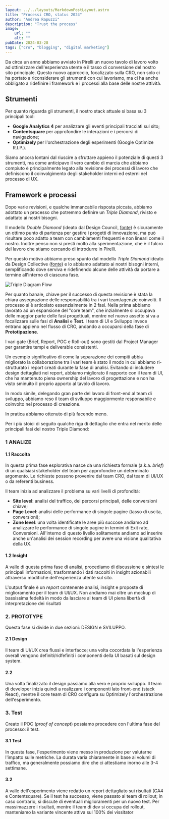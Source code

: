 ```yaml
--- 
layout: ../../layouts/MarkdownPostLayout.astro
title: "Processi CRO, status 2024"
author: "Andrea Rapuzzi"
description: "Trust the process"
image: 
    url: ""
    alt: ""
pubDate: 2024-03-28
tags: ["cro", "blogging", "digital marketing"]
---
```


Da circa un anno abbiamo avviato in Pirelli un nuovo tavolo di lavoro volto ad ottimizzare dell'esperienza utente e il tasso di conversione del nostro sito principale.
Questo nuovo approccio, focalizzato sulla CRO, non solo ci ha portato a riconsiderare gli strumenti con cui lavoriamo, ma ci ha anche obbligato a ridefinire i framework e i processi alla base delle nostre attività.

## Strumenti

Per quanto riguarda gli strumenti, il nostro stack attuale si basa su 3 principali tool:

- **Google Analytics 4** per analizzare gli eventi principali tracciati sul sito;
- **Contentsquare** per approfondire le interazioni e i percorsi di navigazione;
- **Optimizely** per l'orchestrazione degli esperimenti (Google Optimize R.I.P.).

Siamo ancora lontani dal riuscire a sfruttare appieno il potenziale di questi 3 strumenti, ma come anticipavo il vero cambio di marcia che abbiamo compiuto è principalmente  legato alla revisione dei processi di lavoro che definiscono il coinvolgimento degli stakeholder interni ed esterni nel processo di UX.

## Framework e processi

Dopo varie revisioni, e qualche immancabile risposta piccata, abbiamo adottato un processo che potremmo definire un *Triple Diamond*, rivisto e adattato ai nostri bisogni.


Il modello *Double Diamond* (ideato dal Design Council, [fonte](https://www.designcouncil.org.uk/our-resources/the-double-diamond/)) è sicuramente un ottimo punto di partenza  per gestire i progetti di innovazione, ma può risultare poco adatto a team con cambiamenti frequenti e non lineari come il nostro. Inoltre penso non si presti molto alla sperimentazione, che è il fulcro del  lavoro che stiamo cercando di introdurre in Pirelli.

Per questo motivo abbiamo preso spunto dal modello *Triple Diamond* ideato da Design Collective ([fonte](https://uxdesign.cc/why-the-double-diamond-isnt-enough-adaa48a8aec1)) e lo abbiamo adattato ai nostri bisogni interni, semplificando dove serviva e ridefinendo alcune delle attività da portare a termine all'interno di ciascuna fase. 

![Triple Diagram Flow](/images/blogpost/Triple_Diamond.png)

Per quanto banale, chiave per il successo di questa revisione è stata la chiara assegnazione delle responsabilità tra i vari team/agenzie coinvolti. Il processo si è articolato essenzialmente in 2 fasi. 
Nella prima abbiamo lavorato ad un espansione del "core team", che inzialmente si occupava delle maggior parte delle fasi progettuali, mentre nel nuovo assetto si va a focalizzare sulle fasi di **Analisi** e **Test**. I team di UI e Sviluppo invece entrano appieno nel flusso di CRO, andando a occuparsi della fase di **Prototipazione**.

I vari gate (Brief, Report, POC e Roll-out) sono gestiti dal Project Manager per garantire tempi e deliverable consistenti.

Un esempio significativo di come la separazione dei compiti abbia migliorato la collaborazione tra i vari team è stato il modo in cui abbiamo ri-strutturato i report creati durante la fase di analisi. Evitando di includere design dettagliati nei report, abbiamo migliorato il rapporto con il team di UI, che ha mantenuto piena ownership del lavoro di progettazione e non ha visto sminuito il proprio apporto al tavolo di lavoro. 

In modo simile, delegando gran parte del lavoro di front-end al team di sviluppo, abbiamo reso il team di sviluppo maggiormente responsabile e coinvolto nel processo di creazione.

In pratica abbiamo ottenuto di più facendo meno.

Per i più stoici di seguito qualche riga di dettaglio che entra nel merito delle principali fasi del nostro Triple Diamond: 

### 1 ANALIZE

#### 1.1 Raccolta 

In questa prima fase esplorativa nasce da una richiesta formale (a.k.a. *brief*) di un qualsiasi stakeholder del team per approfondire un determinato argomento. Le richieste possono provenire dal team CRO, dal team di UI/UX o da referenti business. 

Il team inizia ad analizzare il problema su vari livelli di profondità:

- **Site level**: analisi del traffico, dei percorsi principali, delle conversioni chiave;
- **Page Level**: analisi delle performance di singole pagine (tasso di uscita, conversioni);
- **Zone level**: una volta identificate le aree più succose andiamo ad analizzare le performance di singole pagine in termini di Exit rate, Conversioni. All'interno di questo livello solitamente andiamo ad inserire anche un'analisi dei session recording per avere una visione qualitativa della UX.


#### 1.2 Insight

A valle di questa prima fase di analisi, procediamo di discussione e sintesi le principali informazioni, trasformando i dati raccolti in insight azionabili attraverso modifiche dell'esperienza utente sul sito.

L'output finale è un *report* contenente analisi, insight e proposte di miglioramento per il team di UI/UX. Non andiamo mai oltre un mockup di bassissima fedeltà in modo da lasciare al team di UI piena libertà di interpretazione dei risultati

###  2. PROTOTYPE

Questa fase si divide in due sezioni: DESIGN e SVILUPPO. 

#### 2.1 Design
Il team di UI/UX crea flussi e interfacce; una volta cocordata la l'esperienza overall vengono definiti/ridfefiniti i componenti della UI basati sul design system.


#### 2.2
Una volta finalizzato il design passiamo alla vero e proprio sviluppo. Il team di developer inizia quindi a realizzare i componenti lato front-end (stack React), mentre il core team di CRO configura su Optimizely l'orchestrazione dell'esperimento.

### 3. Test

Creato il POC (*proof of concept*) possiamo procedere con l'ultima fase del processo: il test.

#### 3.1 Test

In questa fase, l'esperimento viene messo in produzione per valutarne l'impatto sulle metriche. La durata varia chiaramente in base ai volumi di traffico, ma generalmente possiamo dire che ci attestiamo inorno alle 3-4 settimane.

#### 3.2
A valle dell'esperimento viene redatto un report dettagliato sui risultati (GA4 e Contentsquare). Se il test ha successo, viene passato al team di rollout; in caso contrario, si discute di eventuali miglioramenti per un nuovo test. Per massimazzere i risultati, mentre il team di dev si occupa del rollout, manteniamo la variante vincente attiva sul 100% dei vissitator
